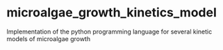 # microalgae_growth_kinetics_model
Implementation of the python programming language for several kinetic models of microalgae growth
